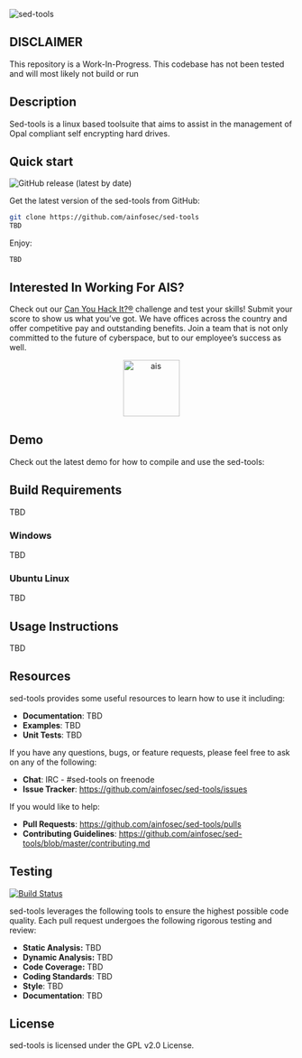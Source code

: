 ![sed-tools](https://raw.githubusercontent.com/ainfosec/sed-tools/main/.github/images/logo.png)

## DISCLAIMER
This repository is a Work-In-Progress. This codebase has not been tested and will most likely not build or run

## Description
Sed-tools is a linux based toolsuite that aims to assist in the management of Opal compliant self encrypting hard drives.

## **Quick start**
![GitHub release (latest by date)](https://img.shields.io/github/v/release/ainfosec/sed-tools?color=brightgreen)

Get the latest version of the sed-tools from GitHub:

``` bash
git clone https://github.com/ainfosec/sed-tools
TBD
```

Enjoy:
```
TBD
```

## Interested In Working For AIS?
Check out our [Can You Hack It?®](https://www.canyouhackit.com) challenge and test your skills! Submit your score to show us what you’ve got. We have offices across the country and offer competitive pay and outstanding benefits. Join a team that is not only committed to the future of cyberspace, but to our employee’s success as well.

<p align="center">
  <a href="https://www.ainfosec.com/">
    <img src="https://raw.githubusercontent.com/ainfosec/sed-tools/main/.github/images/ais.png" alt="ais" height="100" />
  </a>
</p>

## Demo

Check out the latest demo for how to compile and use the sed-tools:

## **Build Requirements**
TBD

### **Windows**
TBD

### **Ubuntu Linux**
TBD

## Usage Instructions
TBD

## **Resources**
sed-tools provides some useful resources to learn how to use it including:
-   **Documentation**: TBD
-   **Examples**: TBD
-   **Unit Tests**: TBD

If you have any questions, bugs, or feature requests, please feel free to ask on any of the following:
-   **Chat**: IRC - #sed-tools on freenode
-   **Issue Tracker**: <https://github.com/ainfosec/sed-tools/issues>

If you would like to help:
-   **Pull Requests**: <https://github.com/ainfosec/sed-tools/pulls>
-   **Contributing Guidelines**: <https://github.com/ainfosec/sed-tools/blob/master/contributing.md>

## **Testing**
[![Build Status](https://img.shields.io/endpoint.svg?url=https%3A%2F%2Factions-badge.atrox.dev%2Fainfosec%2Fsed-tools%2Fbadge&style=flat)](https://actions-badge.atrox.dev/ainfosec/sed-tools/goto)

sed-tools leverages the following tools to ensure the highest possible code quality. Each pull request undergoes the following rigorous testing and review:
-   **Static Analysis:** TBD
-   **Dynamic Analysis:** TBD
-   **Code Coverage:** TBD
-   **Coding Standards**: TBD
-   **Style**: TBD
-   **Documentation**: TBD

## License
sed-tools is licensed under the GPL v2.0 License.
